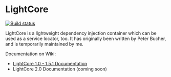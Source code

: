 # LightCore
[![Build status](https://ci.appveyor.com/api/projects/status/et1fpjlmnsrkw3mv?svg=true)](https://ci.appveyor.com/project/JuergenGutsch/lightcore)

LightCore is a lightweight dependency injection container which can be used as a service locator, too. It has originally been written by Peter Bucher, and is temporarily maintained by me.

Documentation on Wiki:
* [LightCore 1.0 - 1.5.1 Documentation](https://github.com/JuergenGutsch/LightCore/wiki/LightCore-1.0-to-1.5.1-Documentation)
* LightCore 2.0 Documentation (coming soon)
